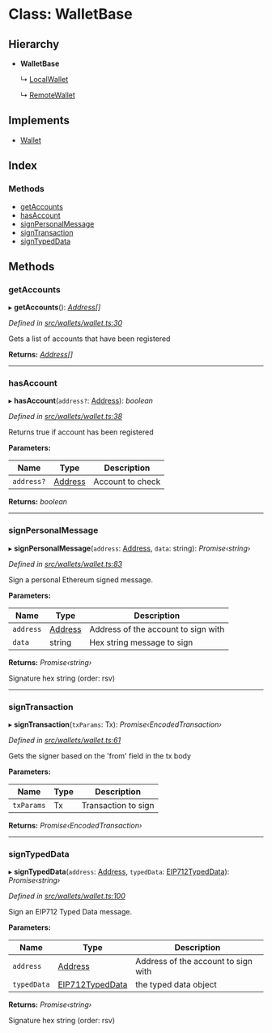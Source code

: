 # Class: WalletBase

## Hierarchy

* **WalletBase**

  ↳ [LocalWallet](_wallets_local_wallet_.localwallet.md)

  ↳ [RemoteWallet](_wallets_remote_wallet_.remotewallet.md)

## Implements

* [Wallet](../interfaces/_wallets_wallet_.wallet.md)

## Index

### Methods

* [getAccounts](_wallets_wallet_.walletbase.md#getaccounts)
* [hasAccount](_wallets_wallet_.walletbase.md#hasaccount)
* [signPersonalMessage](_wallets_wallet_.walletbase.md#signpersonalmessage)
* [signTransaction](_wallets_wallet_.walletbase.md#signtransaction)
* [signTypedData](_wallets_wallet_.walletbase.md#signtypeddata)

## Methods

###  getAccounts

▸ **getAccounts**(): *[Address](../modules/_base_.md#address)[]*

*Defined in [src/wallets/wallet.ts:30](https://github.com/celo-org/celo-monorepo/blob/master/packages/contractkit/src/wallets/wallet.ts#L30)*

Gets a list of accounts that have been registered

**Returns:** *[Address](../modules/_base_.md#address)[]*

___

###  hasAccount

▸ **hasAccount**(`address?`: [Address](../modules/_base_.md#address)): *boolean*

*Defined in [src/wallets/wallet.ts:38](https://github.com/celo-org/celo-monorepo/blob/master/packages/contractkit/src/wallets/wallet.ts#L38)*

Returns true if account has been registered

**Parameters:**

Name | Type | Description |
------ | ------ | ------ |
`address?` | [Address](../modules/_base_.md#address) | Account to check  |

**Returns:** *boolean*

___

###  signPersonalMessage

▸ **signPersonalMessage**(`address`: [Address](../modules/_base_.md#address), `data`: string): *Promise‹string›*

*Defined in [src/wallets/wallet.ts:83](https://github.com/celo-org/celo-monorepo/blob/master/packages/contractkit/src/wallets/wallet.ts#L83)*

Sign a personal Ethereum signed message.

**Parameters:**

Name | Type | Description |
------ | ------ | ------ |
`address` | [Address](../modules/_base_.md#address) | Address of the account to sign with |
`data` | string | Hex string message to sign |

**Returns:** *Promise‹string›*

Signature hex string (order: rsv)

___

###  signTransaction

▸ **signTransaction**(`txParams`: Tx): *Promise‹EncodedTransaction›*

*Defined in [src/wallets/wallet.ts:61](https://github.com/celo-org/celo-monorepo/blob/master/packages/contractkit/src/wallets/wallet.ts#L61)*

Gets the signer based on the 'from' field in the tx body

**Parameters:**

Name | Type | Description |
------ | ------ | ------ |
`txParams` | Tx | Transaction to sign  |

**Returns:** *Promise‹EncodedTransaction›*

___

###  signTypedData

▸ **signTypedData**(`address`: [Address](../modules/_base_.md#address), `typedData`: [EIP712TypedData](../interfaces/_utils_sign_typed_data_utils_.eip712typeddata.md)): *Promise‹string›*

*Defined in [src/wallets/wallet.ts:100](https://github.com/celo-org/celo-monorepo/blob/master/packages/contractkit/src/wallets/wallet.ts#L100)*

Sign an EIP712 Typed Data message.

**Parameters:**

Name | Type | Description |
------ | ------ | ------ |
`address` | [Address](../modules/_base_.md#address) | Address of the account to sign with |
`typedData` | [EIP712TypedData](../interfaces/_utils_sign_typed_data_utils_.eip712typeddata.md) | the typed data object |

**Returns:** *Promise‹string›*

Signature hex string (order: rsv)
